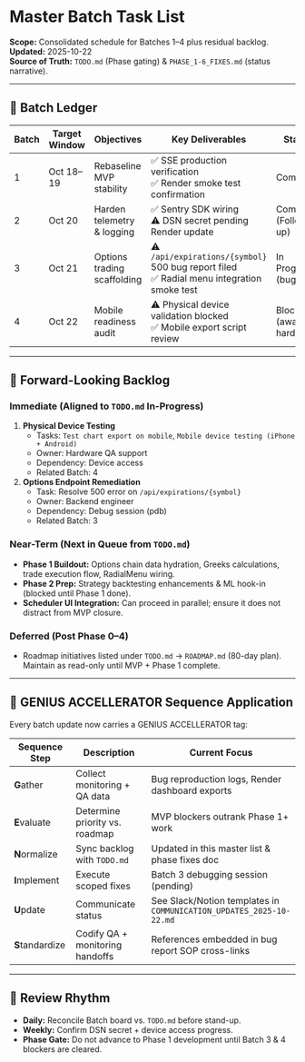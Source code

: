 # Master Batch Task List

**Scope:** Consolidated schedule for Batches 1–4 plus residual backlog.  
**Updated:** 2025-10-22  
**Source of Truth:** `TODO.md` (Phase gating) & `PHASE_1-6_FIXES.md` (status narrative).

---

## 🔢 Batch Ledger

| Batch | Target Window | Objectives | Key Deliverables | Status |
|-------|---------------|------------|------------------|--------|
| 1 | Oct 18–19 | Rebaseline MVP stability | ✅ SSE production verification<br>✅ Render smoke test confirmation | Complete |
| 2 | Oct 20 | Harden telemetry & logging | ✅ Sentry SDK wiring<br>⚠️ DSN secret pending Render update | Complete (Follow-up) |
| 3 | Oct 21 | Options trading scaffolding | ⚠️ `/api/expirations/{symbol}` 500 bug report filed<br>✅ Radial menu integration smoke test | In Progress (bug fix) |
| 4 | Oct 22 | Mobile readiness audit | ⚠️ Physical device validation blocked<br>✅ Mobile export script review | Blocked (await hardware) |

---

## 📆 Forward-Looking Backlog

### Immediate (Aligned to `TODO.md` In-Progress)
1. **Physical Device Testing**  
   - Tasks: `Test chart export on mobile`, `Mobile device testing (iPhone + Android)`  
   - Owner: Hardware QA support  
   - Dependency: Device access  
   - Related Batch: 4  
2. **Options Endpoint Remediation**  
   - Task: Resolve 500 error on `/api/expirations/{symbol}`  
   - Owner: Backend engineer  
   - Dependency: Debug session (pdb)  
   - Related Batch: 3  

### Near-Term (Next in Queue from `TODO.md`)
- **Phase 1 Buildout:** Options chain data hydration, Greeks calculations, trade execution flow, RadialMenu wiring.  
- **Phase 2 Prep:** Strategy backtesting enhancements & ML hook-in (blocked until Phase 1 done).  
- **Scheduler UI Integration:** Can proceed in parallel; ensure it does not distract from MVP closure.

### Deferred (Post Phase 0–4)
- Roadmap initiatives listed under `TODO.md` → `ROADMAP.md` (80-day plan). Maintain as read-only until MVP + Phase 1 complete.

---

## 🧠 GENIUS ACCELLERATOR Sequence Application
Every batch update now carries a GENIUS ACCELLERATOR tag:

| Sequence Step | Description | Current Focus |
|---------------|-------------|----------------|
| **G**ather | Collect monitoring + QA data | Bug reproduction logs, Render dashboard exports |
| **E**valuate | Determine priority vs. roadmap | MVP blockers outrank Phase 1+ work |
| **N**ormalize | Sync backlog with `TODO.md` | Updated in this master list & phase fixes doc |
| **I**mplement | Execute scoped fixes | Batch 3 debugging session (pending) |
| **U**pdate | Communicate status | See Slack/Notion templates in `COMMUNICATION_UPDATES_2025-10-22.md` |
| **S**tandardize | Codify QA + monitoring handoffs | References embedded in bug report SOP cross-links |

---

## 🔁 Review Rhythm
- **Daily:** Reconcile Batch board vs. `TODO.md` before stand-up.  
- **Weekly:** Confirm DSN secret + device access progress.  
- **Phase Gate:** Do not advance to Phase 1 development until Batch 3 & 4 blockers are cleared.

